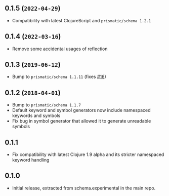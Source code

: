 ## 0.1.5 (`2022-04-29`)
 * Compatibility with latest ClojureScript and `prismatic/schema 1.2.1`

## 0.1.4 (`2022-03-16`)
 * Remove some accidental usages of reflection

## 0.1.3 (`2019-06-12`)
 * Bump to `prismatic/schema 1.1.11` (fixes [#16](https://github.com/plumatic/schema-generators/issues/16))

## 0.1.2 (`2018-04-01`)
 * Bump to `prismatic/schema 1.1.7`
 * Default keyword and symbol generators now include namespaced
   keywords and symbols
 * Fix bug in symbol generator that allowed it to generate
   unreadable symbols

## 0.1.1
 * Fix compatibility with latest Clojure 1.9 alpha and its stricter namespaced keyword handling

## 0.1.0
 * Initial release, extracted from schema.experimental in the main repo.
